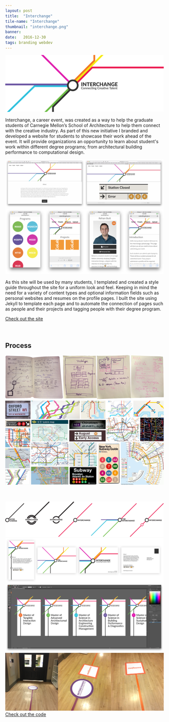 ```yaml
---
layout: post
title:  "Interchange"
tile-name: "Interchange"
thumbnail: "interchange.png"
banner:
date:   2016-12-30
tags: branding webdev
---
```


<div class="image-container"><img src="../img/interchange/logo.svg" alt="Logo"/></div>

Interchange, a career event, was created as a way to help the graduate students of Carnegie Mellon’s School of Architecture to help them connect with the creative industry. As part of this new initiative I branded and developed a website for students to showcase their work ahead of the event. It will provide organizations an opportunity to learn about student's work within different degree programs; from architectural building performance to computational design.

<div class="image-container"><img src="../img/interchange/screenshots.png" alt="Website Screenshots"/></div>
<div class="image-container"><img src="../img/interchange/mobileFriendly.png" alt="Mobile Site Screenshots"/></div>

As this site will be used by many students, I templated and created a style guide throughout the site for a uniform look and feel. Keeping in mind the need for a variety of content types and optional information fields such as personal websites and resumes on the profile pages. I built the site using Jekyll to template each page and to automate the connection of pages such as people and their projects and tagging people with their degree program.

<div>
<a target="_blank" href="https://naher94.github.io/interchange">
    <div class="interchangeButton contentButton"> Check out the site
    </div>
</a>
</div>
<br><br>

## Process

<div class="image-container"><img src="../img/interchange/sketches.png" alt="Sketches"/></div>
<div class="image-container"><img src="../img/interchange/brandInspiration.png" alt="Brand Inspiration"/></div>
<div class="image-container" style="margin-top:50px;"><img src="../img/interchange/logoIterations.svg" alt="Logo Iterations"/></div>
<div class="image-container"><img src="../img/interchange/postcardIterations.png" alt="Postcard Iterations"/></div>
<div class="image-container"><img src="../img/interchange/posterSeries.png" alt="Poster Series"/></div>
<div class="image-container"><img src="../img/interchange/stickerTest.png" alt="Floor Sticker Test"/></div>

<div>
<a target="_blank" href="https://github.com/naher94/interchange">
    <div class="interchangeButton contentButton"> Check out the code
    </div>
</a>
</div>
